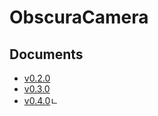 # ObscuraCamera

## Documents
* [v0.2.0](https://yabby1997.github.io/Obscura/0.2.0/documentation/obscura/)
* [v0.3.0](https://yabby1997.github.io/Obscura/0.3.0/documentation/obscura/)
* [v0.4.0](https://yabby1997.github.io/Obscura/0.4.0/documentation/obscura/)ㄴ
